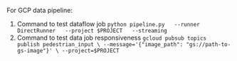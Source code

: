 For GCP data pipeline: 

1. Command to test dataflow job `python pipeline.py   --runner DirectRunner   --project $PROJECT   --streaming`
2. Command to test data job responsiveness `gcloud pubsub topics publish pedestrian_input \
--message='{"image_path": "gs://path-to-gs-image"}' \
--project=$PROJECT`
